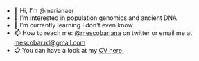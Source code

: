 - 👋 Hi, I’m @marianaer
- 👀 I’m interested in population genomics and ancient DNA
- 🌱 I’m currently learning I don't even know
- 📫 How to reach me: [@mescobariana](http://twitter.com/mescobariana) on twitter or email me at mescobar.rd@gmail.com
- :clipboard: You can have a look at my <a href="pdfs/CV_MEscobar_PPU.pdf" target="_blank">CV here.</a>



<!---
marianaer/marianaer is a ✨ special ✨ repository because its `README.md` (this file) appears on your GitHub profile.
You can click the Preview link to take a look at your changes.
--->
